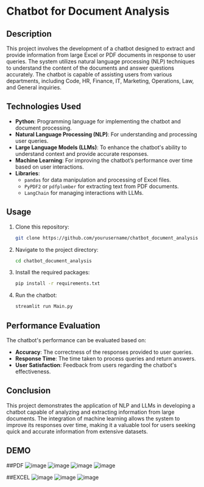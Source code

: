 # Chatbot for Document Analysis

## Description
This project involves the development of a chatbot designed to extract and provide information from large Excel or PDF documents in response to user queries. The system utilizes natural language processing (NLP) techniques to understand the content of the documents and answer questions accurately. The chatbot is capable of assisting users from various departments, including Code, HR, Finance, IT, Marketing, Operations, Law, and General inquiries.

## Technologies Used
- **Python**: Programming language for implementing the chatbot and document processing.
- **Natural Language Processing (NLP)**: For understanding and processing user queries.
- **Large Language Models (LLMs)**: To enhance the chatbot's ability to understand context and provide accurate responses.
- **Machine Learning**: For improving the chatbot’s performance over time based on user interactions.
- **Libraries**: 
  - `pandas` for data manipulation and processing of Excel files.
  - `PyPDF2` or `pdfplumber` for extracting text from PDF documents.
  - `LangChain` for managing interactions with LLMs.

## Usage
1. Clone this repository:
    ```bash
    git clone https://github.com/yourusername/chatbot_document_analysis.git
    ```
2. Navigate to the project directory:
    ```bash
    cd chatbot_document_analysis
    ```
3. Install the required packages:
    ```bash
    pip install -r requirements.txt
    ```
4. Run the chatbot:
    ```bash
    streamlit run Main.py
    ```

## Performance Evaluation
The chatbot's performance can be evaluated based on:

- **Accuracy**: The correctness of the responses provided to user queries.
- **Response Time**: The time taken to process queries and return answers.
- **User Satisfaction**: Feedback from users regarding the chatbot's effectiveness.

## Conclusion
This project demonstrates the application of NLP and LLMs in developing a chatbot capable of analyzing and extracting information from large documents. The integration of machine learning allows the system to improve its responses over time, making it a valuable tool for users seeking quick and accurate information from extensive datasets.




## DEMO

##PDF
![image](https://github.com/user-attachments/assets/85794934-bf0a-4b78-b964-58d359788be7)
![image](https://github.com/user-attachments/assets/23a9e28f-dc4b-4a80-b83e-035bb2f9996b)
![image](https://github.com/user-attachments/assets/7c55157f-e98f-4818-8e9a-472f89a63356)
![image](https://github.com/user-attachments/assets/ff24f6c4-c90d-47de-9a54-616d38f48658)

##EXCEL
![image](https://github.com/user-attachments/assets/7501aa7f-19da-4ce8-94e9-1a310b47ee5c)
![image](https://github.com/user-attachments/assets/4214d2fc-dae4-44c6-8dc0-174de6a78d5e)
![image](https://github.com/user-attachments/assets/3ae7e929-863e-4e16-8aa0-c419d6d1130a)






